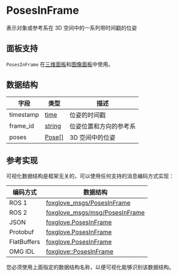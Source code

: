 # PosesInFrame

表示对象或参考系在 3D 空间中的一系列带时间戳的位姿

## 面板支持

`PosesInFrame` 在[三维面板](../panel/2-3d-panel)和[图像面板](../panel/image-panel)中使用。

## 数据结构

| 字段      | 类型                                                                | 描述                                          |
| --------- | ------------------------------------------------------------------- | ---------------------------------------------------- |
| timestamp | [time](/)     | 位姿的时间戳                                    |
| frame_id  | [string](/) | 位姿位置和方向的参考系 |
| poses     | [Pose\[\]](/)                | 3D 空间中的位姿                                    |

## 参考实现

可视化数据结构是框架无关的，可以使用任何支持的消息编码方式实现：

| 编码方式    | 数据结构                                                                                                                |
| ----------- | --------------------------------------------------------------------------------------------------------------------- |
| ROS 1       | [foxglove\_msgs/PosesInFrame](https://github.com/foxglove/foxglove-sdk/blob/main/schemas/ros1/PosesInFrame.msg)       |
| ROS 2       | [foxglove\_msgs/msg/PosesInFrame](https://github.com/foxglove/foxglove-sdk/blob/main/schemas/ros2/PosesInFrame.msg)   |
| JSON        | [foxglove.PosesInFrame](https://github.com/foxglove/foxglove-sdk/blob/main/schemas/jsonschema/PosesInFrame.json)      |
| Protobuf    | [foxglove.PosesInFrame](https://github.com/foxglove/foxglove-sdk/blob/main/schemas/proto/foxglove/PosesInFrame.proto) |
| FlatBuffers | [foxglove.PosesInFrame](https://github.com/foxglove/foxglove-sdk/blob/main/schemas/flatbuffer/PosesInFrame.fbs)       |
| OMG IDL     | [foxglove::PosesInFrame](https://github.com/foxglove/foxglove-sdk/blob/main/schemas/omgidl/foxglove/PosesInFrame.idl) |

您必须使用上面指定的数据结构名称，以便可视化能够识别该数据结构。
